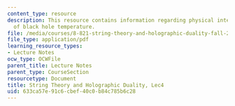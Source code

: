 ```yaml
---
content_type: resource
description: This resource contains information regarding physical interpretation
  of black hole temperature.
file: /media/courses/8-821-string-theory-and-holographic-duality-fall-2014/633ca57e91c6cbef40c0b84c785b6c28_MIT8_821S15_Lec4.pdf
file_type: application/pdf
learning_resource_types:
- Lecture Notes
ocw_type: OCWFile
parent_title: Lecture Notes
parent_type: CourseSection
resourcetype: Document
title: String Theory and Holographic Duality, Lec4
uid: 633ca57e-91c6-cbef-40c0-b84c785b6c28
---
```

